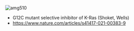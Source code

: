 ![amg510](https://pubchem.ncbi.nlm.nih.gov/image/imgsrv.fcgi?sid=404859125&t=l&version=6&deposited=t)

* G12C mutant selective inhibitor of K-Ras (Shoket, Wells)
* https://www.nature.com/articles/s41417-021-00383-9

